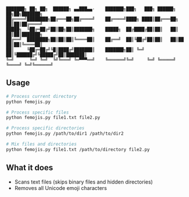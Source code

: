     
    ███████╗ ██╗ ██╗  ██████╗ ▄▄███▄▄·    ███████╗███╗   ███╗ ██████╗      ██╗██╗███████╗
    ██╔════╝████████╗██╔═══██╗██╔════╝    ██╔════╝████╗ ████║██╔═══██╗     ██║██║██╔════╝
    █████╗  ╚██╔═██╔╝██║██╗██║███████╗    █████╗  ██╔████╔██║██║   ██║     ██║██║███████╗
    ██╔══╝  ████████╗██║██║██║╚════██║    ██╔══╝  ██║╚██╔╝██║██║   ██║██   ██║██║╚════██║
    ██║     ╚██╔═██╔╝╚█║████╔╝███████║    ███████╗██║ ╚═╝ ██║╚██████╔╝╚█████╔╝██║███████║
    ╚═╝      ╚═╝ ╚═╝  ╚╝╚═══╝ ╚═▀▀▀══╝    ╚══════╝╚═╝     ╚═╝ ╚═════╝  ╚════╝ ╚═╝╚══════╝
          
## Usage

```bash
# Process current directory
python femojis.py

# Process specific files
python femojis.py file1.txt file2.py

# Process specific directories
python femojis.py /path/to/dir1 /path/to/dir2

# Mix files and directories
python femojis.py file1.txt /path/to/directory file2.py
```

## What it does

- Scans text files (skips binary files and hidden directories)
- Removes all Unicode emoji characters
